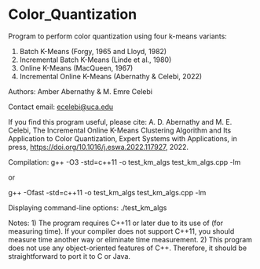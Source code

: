 # Color_Quantization

  Program to perform color quantization using four k-means variants:
  1) Batch K-Means (Forgy, 1965 and Lloyd, 1982)
  2) Incremental Batch K-Means (Linde et al., 1980)
  3) Online K-Means (MacQueen, 1967)
  4) Incremental Online K-Means (Abernathy & Celebi, 2022)

  Authors: Amber Abernathy & M. Emre Celebi

  Contact email: ecelebi@uca.edu

  If you find this program useful, please cite:
  A. D. Abernathy and M. E. Celebi, 
  The Incremental Online K-Means Clustering Algorithm 
  and Its Application to Color Quantization,
  Expert Systems with Applications,
  in press, https://doi.org/10.1016/j.eswa.2022.117927, 2022.

  Compilation:
  g++ -O3 -std=c++11 -o test_km_algs test_km_algs.cpp -lm

  or
  
  g++ -Ofast -std=c++11 -o test_km_algs test_km_algs.cpp -lm

  Displaying command-line options:
  ./test_km_algs

  Notes: 
         1) The program requires C++11 or later due to its use of <chrono> (for 
	    measuring time). If your compiler does not support C++11, you should
	    measure time another way or eliminate time measurement.
	 2) This program does not use any object-oriented features of C++. 
	    Therefore, it should be straightforward to port it to C or Java.
 
